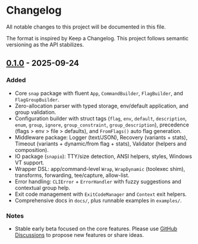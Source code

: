 # Changelog

All notable changes to this project will be documented in this file.

The format is inspired by Keep a Changelog. This project follows semantic versioning as the API stabilizes.

## [0.1.0] - 2025-09-24
### Added
- Core `snap` package with fluent `App`, `CommandBuilder`, `FlagBuilder`, and `FlagGroupBuilder`.
- Zero-allocation parser with typed storage, env/default application, and group validation.
- Configuration builder with struct tags (`flag`, `env`, `default`, `description`, `enum`, `group`, `ignore`, `group_constraint`, `group_description`), precedence (flags > env > file > defaults), and `FromFlags()` auto flag generation.
- Middleware package: Logger (text/JSON), Recovery (variants + stats), Timeout (variants + dynamic/from flag + stats), Validator (helpers and composition).
- IO package (`snapio`): TTY/size detection, ANSI helpers, styles, Windows VT support.
- Wrapper DSL: app/command-level `Wrap`, `WrapDynamic` (toolexec shim), transforms, forwarding, tee/capture, allow-list.
- Error handling: `CLIError` + `ErrorHandler` with fuzzy suggestions and contextual group help.
- Exit code management with `ExitCodeManager` and `Context` exit helpers.
- Comprehensive docs in `docs/`, plus runnable examples in `examples/`.

### Notes
- Stable early beta focused on the core features. Please use [GitHub Discussions](https://github.com/dzonerzy/go-snap/discussions) to propose new features or share ideas.

[0.1.0]: https://github.com/dzonerzy/go-snap/releases/tag/v0.1.0
